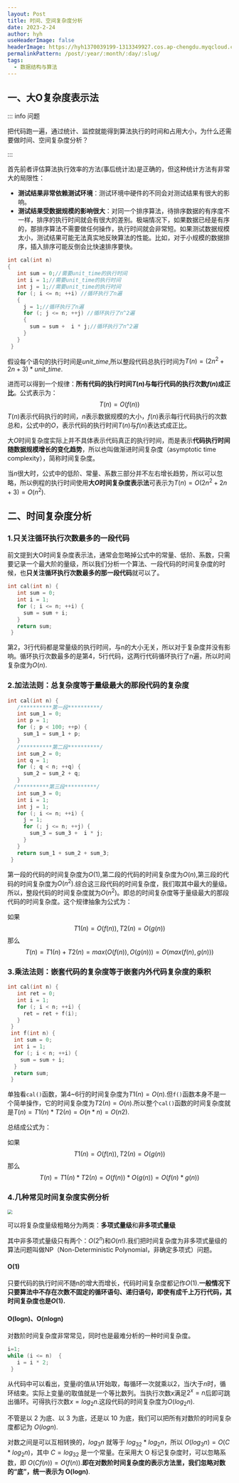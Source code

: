 ```yaml
---
layout: Post
title: 时间、空间复杂度分析
date: 2023-2-24
author: hyh
useHeaderImage: false
headerImage: https://hyh1370039199-1313349927.cos.ap-chengdu.myqcloud.com/img/202302241932948.jpeg
permalinkPattern: /post/:year/:month/:day/:slug/
tags:
  - 数据结构与算法
---
```

## 一、大O复杂度表示法

::: info 问题

把代码跑一遍，通过统计、监控就能得到算法执行的时间和占用大小，为什么还需要做时间、空间复杂度分析？

:::

首先前者评估算法执行效率的方法(事后统计法)是正确的，但这种统计方法有非常大的局限性：

- **测试结果非常依赖测试环境**：测试环境中硬件的不同会对测试结果有很大的影响。
- **测试结果受数据规模的影响很大**：对同一个排序算法，待排序数据的有序度不一样，排序的执行时间就会有很大的差别。极端情况下，如果数据已经是有序的，那排序算法不需要做任何操作，执行时间就会非常短。如果测试数据规模太小，测试结果可能无法真实地反映算法的性能。比如，对于小规模的数据排序，插入排序可能反倒会比快速排序要快。

```c
int cal(int n)
{
   int sum = 0;//需要unit_time的执行时间
   int i = 1;//需要unit_time的执行时间
   int j = 1;//需要unit_time的执行时间
   for (; i <= n; ++i) //循环执行了n遍
   {
     j = 1;//循环执行了n遍
     for (; j <= n; ++j) //循环执行了n^2遍
     {
       sum = sum +  i * j;//循环执行了n^2遍
     }
   }
 }
```

假设每个语句的执行时间是$unit\_time$,所以整段代码总执行时间为$T(n)=(2n^2+2n+3)*unit\_time$.

进而可以得到一个规律：**所有代码的执行时间$T(n)$与每行代码的执行次数$f(n)$成正比**。公式表示为：
$$
T(n)=O(f(n))
$$
$T(n)$表示代码执行的时间，$n$表示数据规模的大小，$f(n)$表示每行代码执行的次数总和，公式中的$O$，表示代码的执行时间$T(n)$与$f(n)$表达式成正比。

大$O$时间复杂度实际上并不具体表示代码真正的执行时间，而是表示**代码执行时间随数据规模增长的变化趋势**，所以也叫做渐进时间复杂度（asymptotic time complexity），简称时间复杂度。

当$n$很大时，公式中的低阶、常量、系数三部分并不左右增长趋势，所以可以忽略，所以例程的执行时间使用**大$O$时间复杂度表示法**可表示为$T(n)=O(2n^2+2n+3)=O(n^2)$.

## 二、时间复杂度分析

### 1.只关注循环执行次数最多的一段代码

前文提到大O时间复杂度表示法，通常会忽略掉公式中的常量、低阶、系数，只需要记录一个最大阶的量级，所以我们分析一个算法、一段代码的时间复杂度的时候，也**只关注循环执行次数最多的那一段代码**就可以了。

```c
int cal(int n) {
   int sum = 0;
   int i = 1;
   for (; i <= n; ++i) {
     sum = sum + i;
   }
   return sum;
 }
```

第2，3行代码都是常量级的执行时间，与n的大小无关，所以对于复杂度并没有影响。循环执行次数最多的是第4，5行代码，这两行代码循环执行了n遍，所以时间复杂度为$O(n)$.

### 2.加法法则：总复杂度等于量级最大的那段代码的复杂度

```c
int cal(int n) {
   /**********第一段**********/
   int sum_1 = 0;
   int p = 1;
   for (; p < 100; ++p) {
     sum_1 = sum_1 + p;
   }
   /**********第二段**********/
   int sum_2 = 0;
   int q = 1;
   for (; q < n; ++q) {
     sum_2 = sum_2 + q;
   }
  /**********第三段**********/
   int sum_3 = 0;
   int i = 1;
   int j = 1;
   for (; i <= n; ++i) {
     j = 1; 
     for (; j <= n; ++j) {
       sum_3 = sum_3 +  i * j;
     }
   }
   return sum_1 + sum_2 + sum_3;
 }
```

第一段的代码的时间复杂度为$O(1)$,第二段的代码的时间复杂度为$O(n)$,第三段的代码的时间复杂度为$O(n^2)$.综合这三段代码的时间复杂度，我们取其中最大的量级。所以，整段代码的时间复杂度就为$O(n^2)$。即总的时间复杂度等于量级最大的那段代码的时间复杂度。这个规律抽象为公式为：

如果
$$
T1(n) = O(f(n)),T2(n) = O(g(n))
$$
那么
$$
T(n)=T1(n)+T2(n)=max(O(f(n)),O(g(n)))=O(max(f(n),g(n)))
$$

### 3.乘法法则：嵌套代码的复杂度等于嵌套内外代码复杂度的乘积

```c
int cal(int n) {
   int ret = 0; 
   int i = 1;
   for (; i < n; ++i) {
     ret = ret + f(i);
   } 
 } 
 int f(int n) {
  int sum = 0;
  int i = 1;
  for (; i < n; ++i) {
    sum = sum + i;
  } 
  return sum;
 }
```

单独看`cal()`函数，第4~6行的时间复杂度为$T1(n)=O(n)$.但`f()`函数本身不是一个简单操作，它的时间复杂度为$T2(n)=O(n)$.所以整个`cal()`函数的时间复杂度就是$T(n) = T1(n) * T2(n) = O(n*n) = O(n2)$.

总结成公式为：

如果
$$
T1(n) = O(f(n)),T2(n) = O(g(n))
$$
那么
$$
T(n)=T1(n)*T2(n)=O(f(n))*O(g(n))=O(f(n)*g(n))
$$

### 4.几种常见时间复杂度实例分析

<img src="https://hyh1370039199-1313349927.cos.ap-chengdu.myqcloud.com/img/202302241932948.jpeg"  style="zoom: 67%;" />

可以将复杂度量级粗略分为两类：**多项式量级**和**非多项式量级**

其中非多项式量级只有两个：$O(2^n)$和$O(n!)$.我们把时间复杂度为非多项式量级的算法问题叫做NP（Non-Deterministic Polynomial，非确定多项式）问题。

#### O(1)

只要代码的执行时间不随n的增大而增长，代码时间复杂度都记作$O(1)$.**一般情况下只要算法中不存在次数不固定的循环语句、递归语句，即使有成千上万行代码，其时间复杂度也是$O(1)$.**

#### O(logn)、O(nlogn)

对数阶时间复杂度非常常见，同时也是最难分析的一种时间复杂度。

```c
i=1;
while (i <= n)  {
   i = i * 2;
 }
```

从代码中可以看出，变量$i$的值从1开始取，每循环一次就乘以2，当$i$大于$n$时，循环结束。实际上变量$i$的取值就是一个等比数列。当执行次数$x$满足$2^x=n$后即可跳出循环。可得执行次数$x=log_2n$.这段代码的时间复杂度为$O(log_2n)$.

不管是以 2 为底、以 3 为底，还是以 10 为底，我们可以把所有对数阶的时间复杂度都记为 $O(logn)$.

对数之间是可以互相转换的，$log_3n$ 就等于 $log_32 * log_2n$，所以 $O(log_3n) = O(C * log_2n)$，其中 $C=log_32$ 是一个常量。在采用大 O 标记复杂度时，可以忽略系数，即 $O(Cf(n)) = O(f(n))$.**即在对数阶时间复杂度的表示方法里，我们忽略对数的“底”，统一表示为 O(logn)**.

